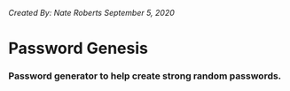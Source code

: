 <i>Created By: Nate Roberts</i>
<i>September 5, 2020</i>

<h1>Password Genesis</h1>

<h3>Password generator to help create strong random passwords.</h3>

